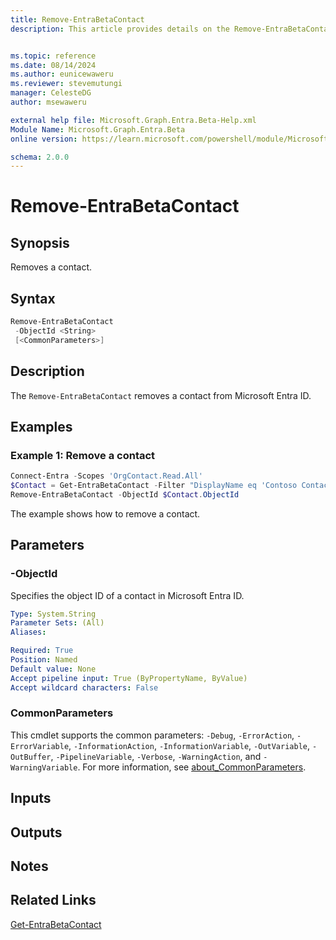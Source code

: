 ```yaml
---
title: Remove-EntraBetaContact
description: This article provides details on the Remove-EntraBetaContact command.


ms.topic: reference
ms.date: 08/14/2024
ms.author: eunicewaweru
ms.reviewer: stevemutungi
manager: CelesteDG
author: msewaweru

external help file: Microsoft.Graph.Entra.Beta-Help.xml
Module Name: Microsoft.Graph.Entra.Beta
online version: https://learn.microsoft.com/powershell/module/Microsoft.Graph.Entra.Beta/Remove-EntraBetaContact

schema: 2.0.0
---
```


# Remove-EntraBetaContact

## Synopsis

Removes a contact.

## Syntax

```powershell
Remove-EntraBetaContact 
 -ObjectId <String> 
 [<CommonParameters>]
```

## Description

The `Remove-EntraBetaContact` removes a contact from Microsoft Entra ID.

## Examples

### Example 1: Remove a contact

```powershell
Connect-Entra -Scopes 'OrgContact.Read.All'
$Contact = Get-EntraBetaContact -Filter "DisplayName eq 'Contoso Contact'"
Remove-EntraBetaContact -ObjectId $Contact.ObjectId
```

The example shows how to remove a contact.

## Parameters

### -ObjectId

Specifies the object ID of a contact in Microsoft Entra ID.

```yaml
Type: System.String
Parameter Sets: (All)
Aliases:

Required: True
Position: Named
Default value: None
Accept pipeline input: True (ByPropertyName, ByValue)
Accept wildcard characters: False
```

### CommonParameters

This cmdlet supports the common parameters: `-Debug`, `-ErrorAction`, `-ErrorVariable`, `-InformationAction`, `-InformationVariable`, `-OutVariable`, `-OutBuffer`, `-PipelineVariable`, `-Verbose`, `-WarningAction`, and `-WarningVariable`. For more information, see [about_CommonParameters](https://go.microsoft.com/fwlink/?LinkID=113216).

## Inputs

## Outputs

## Notes

## Related Links

[Get-EntraBetaContact](Get-EntraBetaContact.md)
